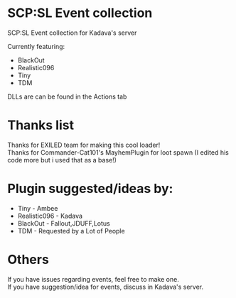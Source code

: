 # SCP:SL Event collection
SCP:SL Event collection for Kadava's server

Currently featuring:
- BlackOut
- Realistic096
- Tiny
- TDM

DLLs are can be found in the Actions tab

# Thanks list
Thanks for EXILED team for making this cool loader!\
Thanks for Commander-Cat101's MayhemPlugin for loot spawn (I edited his code more but i used that as a base!)

# Plugin suggested/ideas by:
- Tiny - Ambee
- Realistic096 - Kadava
- BlackOut - Fallout,JDUFF,Lotus 
- TDM - Requested by a Lot of People

# Others
If you have issues regarding events, feel free to make one.\
If you have suggestion/idea for events, discuss in Kadava's server.
